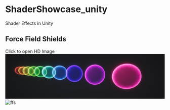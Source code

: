 # ShaderShowcase_unity
Shader Effects in Unity

## Force Field Shields
Click to open HD Image
![ffs](/Images/ForceFieldShields.png)
![ffs](/Gifs/ForceFieldShields.gif)
